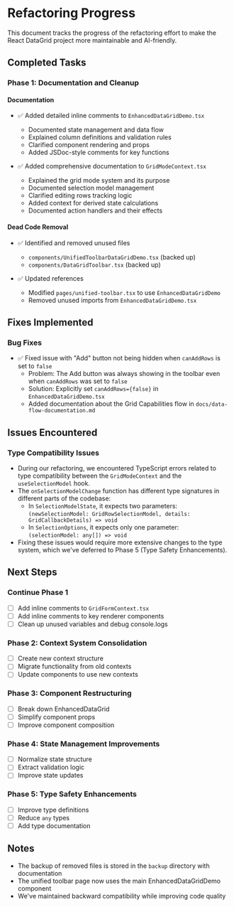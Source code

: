 # Refactoring Progress

This document tracks the progress of the refactoring effort to make the React DataGrid project more maintainable and AI-friendly.

## Completed Tasks

### Phase 1: Documentation and Cleanup

#### Documentation
- ✅ Added detailed inline comments to `EnhancedDataGridDemo.tsx`
  - Documented state management and data flow
  - Explained column definitions and validation rules
  - Clarified component rendering and props
  - Added JSDoc-style comments for key functions

- ✅ Added comprehensive documentation to `GridModeContext.tsx`
  - Explained the grid mode system and its purpose
  - Documented selection model management
  - Clarified editing rows tracking logic
  - Added context for derived state calculations
  - Documented action handlers and their effects

#### Dead Code Removal
- ✅ Identified and removed unused files
  - `components/UnifiedToolbarDataGridDemo.tsx` (backed up)
  - `components/DataGridToolbar.tsx` (backed up)
  
- ✅ Updated references
  - Modified `pages/unified-toolbar.tsx` to use `EnhancedDataGridDemo`
  - Removed unused imports from `EnhancedDataGridDemo.tsx`

## Fixes Implemented

### Bug Fixes
- ✅ Fixed issue with "Add" button not being hidden when `canAddRows` is set to `false`
  - Problem: The Add button was always showing in the toolbar even when `canAddRows` was set to `false`
  - Solution: Explicitly set `canAddRows={false}` in `EnhancedDataGridDemo.tsx`
  - Added documentation about the Grid Capabilities flow in `docs/data-flow-documentation.md`

## Issues Encountered

### Type Compatibility Issues
- During our refactoring, we encountered TypeScript errors related to type compatibility between the `GridModeContext` and the `useSelectionModel` hook.
- The `onSelectionModelChange` function has different type signatures in different parts of the codebase:
  - In `SelectionModelState`, it expects two parameters: `(newSelectionModel: GridRowSelectionModel, details: GridCallbackDetails) => void`
  - In `SelectionOptions`, it expects only one parameter: `(selectionModel: any[]) => void`
- Fixing these issues would require more extensive changes to the type system, which we've deferred to Phase 5 (Type Safety Enhancements).

## Next Steps

### Continue Phase 1
- [ ] Add inline comments to `GridFormContext.tsx`
- [ ] Add inline comments to key renderer components
- [ ] Clean up unused variables and debug console.logs

### Phase 2: Context System Consolidation
- [ ] Create new context structure
- [ ] Migrate functionality from old contexts
- [ ] Update components to use new contexts

### Phase 3: Component Restructuring
- [ ] Break down EnhancedDataGrid
- [ ] Simplify component props
- [ ] Improve component composition

### Phase 4: State Management Improvements
- [ ] Normalize state structure
- [ ] Extract validation logic
- [ ] Improve state updates

### Phase 5: Type Safety Enhancements
- [ ] Improve type definitions
- [ ] Reduce `any` types
- [ ] Add type documentation

## Notes

- The backup of removed files is stored in the `backup` directory with documentation
- The unified toolbar page now uses the main EnhancedDataGridDemo component
- We've maintained backward compatibility while improving code quality